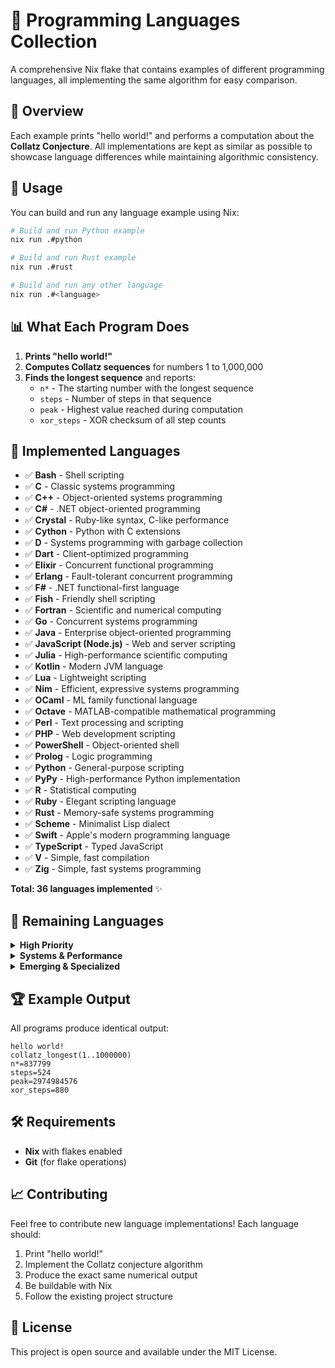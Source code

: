 # 🚀 Programming Languages Collection

A comprehensive Nix flake that contains examples of different programming languages, all implementing the same algorithm for easy comparison.

## 🎯 Overview

Each example prints "hello world!" and performs a computation about the **Collatz Conjecture**. All implementations are kept as similar as possible to showcase language differences while maintaining algorithmic consistency.

## 🔧 Usage

You can build and run any language example using Nix:

```bash
# Build and run Python example
nix run .#python

# Build and run Rust example
nix run .#rust

# Build and run any other language
nix run .#<language>
```


## 📊 What Each Program Does

1. **Prints "hello world!"**
2. **Computes Collatz sequences** for numbers 1 to 1,000,000
3. **Finds the longest sequence** and reports:
   - `n*` - The starting number with the longest sequence
   - `steps` - Number of steps in that sequence
   - `peak` - Highest value reached during computation
   - `xor_steps` - XOR checksum of all step counts

## 🎨 Implemented Languages

- ✅ **Bash** - Shell scripting
- ✅ **C** - Classic systems programming
- ✅ **C++** - Object-oriented systems programming
- ✅ **C#** - .NET object-oriented programming
- ✅ **Crystal** - Ruby-like syntax, C-like performance
- ✅ **Cython** - Python with C extensions
- ✅ **D** - Systems programming with garbage collection
- ✅ **Dart** - Client-optimized programming
- ✅ **Elixir** - Concurrent functional programming
- ✅ **Erlang** - Fault-tolerant concurrent programming
- ✅ **F#** - .NET functional-first language
- ✅ **Fish** - Friendly shell scripting
- ✅ **Fortran** - Scientific and numerical computing
- ✅ **Go** - Concurrent systems programming
- ✅ **Java** - Enterprise object-oriented programming
- ✅ **JavaScript (Node.js)** - Web and server scripting
- ✅ **Julia** - High-performance scientific computing
- ✅ **Kotlin** - Modern JVM language
- ✅ **Lua** - Lightweight scripting
- ✅ **Nim** - Efficient, expressive systems programming
- ✅ **OCaml** - ML family functional language
- ✅ **Octave** - MATLAB-compatible mathematical programming
- ✅ **Perl** - Text processing and scripting
- ✅ **PHP** - Web development scripting
- ✅ **PowerShell** - Object-oriented shell
- ✅ **Prolog** - Logic programming
- ✅ **Python** - General-purpose scripting
- ✅ **PyPy** - High-performance Python implementation
- ✅ **R** - Statistical computing
- ✅ **Ruby** - Elegant scripting language
- ✅ **Rust** - Memory-safe systems programming
- ✅ **Scheme** - Minimalist Lisp dialect
- ✅ **Swift** - Apple's modern programming language
- ✅ **TypeScript** - Typed JavaScript
- ✅ **V** - Simple, fast compilation
- ✅ **Zig** - Simple, fast systems programming

**Total: 36 languages implemented** ✨

## 🎯 Remaining Languages

<details>
<summary><strong>High Priority</strong></summary>

- 🔄 **Haskell** - Pure functional programming
- 🔄 **Clojure** - Lisp dialect for JVM
- 🔄 **Racket** - Modern Lisp/Scheme
- 🔄 **Deno** - Modern JavaScript/TypeScript runtime
- 🔄 **Bun** - Fast JavaScript runtime

</details>

<details>
<summary><strong>Systems & Performance</strong></summary>

- 🔄 **Assembly** - Low-level programming
- 🔄 **Carbon** - Google's C++ successor (experimental)
- 🔄 **Cuda** - GPU programming

</details>

<details>
<summary><strong>Emerging & Specialized</strong></summary>

- 🔄 **Gleam** - Type-safe for Erlang VM
- 🔄 **Mojo** - Python-compatible AI language
- 🔄 **Bend** - Parallel programming language
- 🔄 **Nix** - Functional package management language
- 🔄 **GLSL** - Graphics shader language
- 🔄 **Lisp** - Classic functional programming

</details>

## 🏆 Example Output

All programs produce identical output:

```
hello world!
collatz_longest(1..1000000)
n*=837799
steps=524
peak=2974984576
xor_steps=880
```

## 🛠️ Requirements

- **Nix** with flakes enabled
- **Git** (for flake operations)

## 📈 Contributing

Feel free to contribute new language implementations! Each language should:

1. Print "hello world!"
2. Implement the Collatz conjecture algorithm
3. Produce the exact same numerical output
4. Be buildable with Nix
5. Follow the existing project structure

## 📜 License

This project is open source and available under the MIT License.


